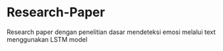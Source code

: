 # Research-Paper
Research paper dengan penelitian dasar mendeteksi emosi melalui text menggunakan LSTM model

